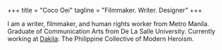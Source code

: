 +++
title = "Coco Oei"
tagline = "Filmmaker. Writer. Designer"
+++

 I am a writer, filmmaker, and human rights worker from Metro Manila. Graduate of Communication Arts from De La Salle University. Currently working at [Dakila](http://www.dakila.org.ph/): The Philippine Collective of Modern Heroism.
